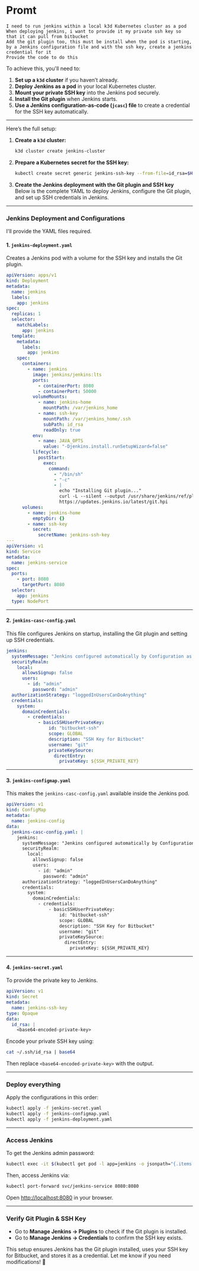 # Promt 
```
I need to run jenkins within a local k3d Kubernetes cluster as a pod
When deploying jenkins, i want to provide it my private ssh key so that it can pull from bitbucket
Add the git plugin too, this must be install when the pod is starting, by a Jenkins configuration file and with the ssh key, create a jenkins credential for it
Provide the code to do this
```

To achieve this, you'll need to:  

1. **Set up a `k3d` cluster** if you haven’t already.  
2. **Deploy Jenkins as a pod** in your local Kubernetes cluster.  
3. **Mount your private SSH key** into the Jenkins pod securely.  
4. **Install the Git plugin** when Jenkins starts.  
5. **Use a Jenkins configuration-as-code (`jcasc`) file** to create a credential for the SSH key automatically.  

---

Here’s the full setup:  

1. **Create a `k3d` cluster:**  
   ```sh
   k3d cluster create jenkins-cluster
   ```

2. **Prepare a Kubernetes secret for the SSH key:**  
   ```sh
   kubectl create secret generic jenkins-ssh-key --from-file=id_rsa=$HOME/.ssh/id_rsa
   ```

3. **Create the Jenkins deployment with the Git plugin and SSH key**  
   Below is the complete YAML to deploy Jenkins, configure the Git plugin, and set up SSH credentials in Jenkins.  

---

### **Jenkins Deployment and Configurations**
I'll provide the YAML files required.

#### **1. `jenkins-deployment.yaml`**
Creates a Jenkins pod with a volume for the SSH key and installs the Git plugin.

```yaml
apiVersion: apps/v1
kind: Deployment
metadata:
  name: jenkins
  labels:
    app: jenkins
spec:
  replicas: 1
  selector:
    matchLabels:
      app: jenkins
  template:
    metadata:
      labels:
        app: jenkins
    spec:
      containers:
        - name: jenkins
          image: jenkins/jenkins:lts
          ports:
            - containerPort: 8080
            - containerPort: 50000
          volumeMounts:
            - name: jenkins-home
              mountPath: /var/jenkins_home
            - name: ssh-key
              mountPath: /var/jenkins_home/.ssh
              subPath: id_rsa
              readOnly: true
          env:
            - name: JAVA_OPTS
              value: "-Djenkins.install.runSetupWizard=false"
          lifecycle:
            postStart:
              exec:
                command:
                  - "/bin/sh"
                  - "-c"
                  - |
                    echo "Installing Git plugin..."
                    curl -L --silent --output /usr/share/jenkins/ref/plugins/git.hpi \
                    https://updates.jenkins.io/latest/git.hpi
      volumes:
        - name: jenkins-home
          emptyDir: {}
        - name: ssh-key
          secret:
            secretName: jenkins-ssh-key
---
apiVersion: v1
kind: Service
metadata:
  name: jenkins-service
spec:
  ports:
    - port: 8080
      targetPort: 8080
  selector:
    app: jenkins
  type: NodePort
```

---

#### **2. `jenkins-casc-config.yaml`**
This file configures Jenkins on startup, installing the Git plugin and setting up SSH credentials.

```yaml
jenkins:
  systemMessage: "Jenkins configured automatically by Configuration as Code plugin"
  securityRealm:
    local:
      allowsSignup: false
      users:
        - id: "admin"
          password: "admin"
  authorizationStrategy: "loggedInUsersCanDoAnything"
  credentials:
    system:
      domainCredentials:
        - credentials:
            - basicSSHUserPrivateKey:
                id: "bitbucket-ssh"
                scope: GLOBAL
                description: "SSH Key for Bitbucket"
                username: "git"
                privateKeySource:
                  directEntry:
                    privateKey: ${SSH_PRIVATE_KEY}
```

---

#### **3. `jenkins-configmap.yaml`**
This makes the `jenkins-casc-config.yaml` available inside the Jenkins pod.

```yaml
apiVersion: v1
kind: ConfigMap
metadata:
  name: jenkins-config
data:
  jenkins-casc-config.yaml: |
    jenkins:
      systemMessage: "Jenkins configured automatically by Configuration as Code plugin"
      securityRealm:
        local:
          allowsSignup: false
          users:
            - id: "admin"
              password: "admin"
      authorizationStrategy: "loggedInUsersCanDoAnything"
      credentials:
        system:
          domainCredentials:
            - credentials:
                - basicSSHUserPrivateKey:
                    id: "bitbucket-ssh"
                    scope: GLOBAL
                    description: "SSH Key for Bitbucket"
                    username: "git"
                    privateKeySource:
                      directEntry:
                        privateKey: ${SSH_PRIVATE_KEY}
```

---

#### **4. `jenkins-secret.yaml`**
To provide the private key to Jenkins.

```yaml
apiVersion: v1
kind: Secret
metadata:
  name: jenkins-ssh-key
type: Opaque
data:
  id_rsa: | 
    <base64-encoded-private-key>
```
Encode your private SSH key using:
```sh
cat ~/.ssh/id_rsa | base64
```
Then replace `<base64-encoded-private-key>` with the output.

---

### **Deploy everything**
Apply the configurations in this order:

```sh
kubectl apply -f jenkins-secret.yaml
kubectl apply -f jenkins-configmap.yaml
kubectl apply -f jenkins-deployment.yaml
```

---

### **Access Jenkins**
To get the Jenkins admin password:
```sh
kubectl exec -it $(kubectl get pod -l app=jenkins -o jsonpath="{.items[0].metadata.name}") -- cat /var/jenkins_home/secrets/initialAdminPassword
```
Then, access Jenkins via:
```sh
kubectl port-forward svc/jenkins-service 8080:8080
```
Open [http://localhost:8080](http://localhost:8080) in your browser.

---

### **Verify Git Plugin & SSH Key**
- Go to **Manage Jenkins → Plugins** to check if the Git plugin is installed.
- Go to **Manage Jenkins → Credentials** to confirm the SSH key exists.

This setup ensures Jenkins has the Git plugin installed, uses your SSH key for Bitbucket, and stores it as a credential. Let me know if you need modifications! 🚀
